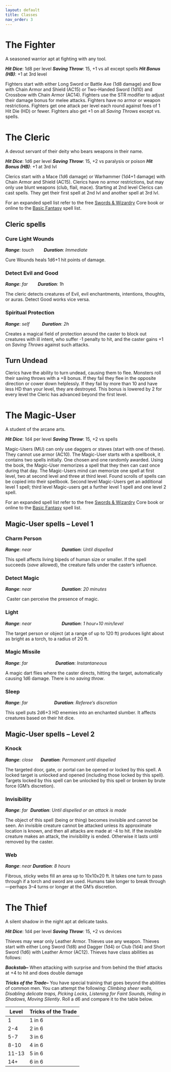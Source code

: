 ```yaml
---
layout: default
title: Classes
nav_order: 3
---
```

# The Fighter
A seasoned warrior apt at fighting with any tool.

**_Hit Dice_**: 1d8 per level
**_Saving Throw_**: 15, +1 vs all except spells
**_Hit Bonus (HB)_**: +1 at 3rd level

Fighters start with either Long Sword or Battle Axe (1d8 damage) and Bow with Chain Armor and Shield (AC15) or Two-Handed Sword (1d10) and Crossbow with Chain Armor (AC14).
Fighters use the STR modifier to adjust their damage bonus for melee attacks. Fighters have no armor or weapon restrictions. Fighters get one attack per level each round against foes of 1 Hit Die (HD) or fewer. Fighters also get +1 on all _Saving Throws_ except vs. spells.
# The Cleric
A devout servant of their deity who bears weapons in their name.

**_Hit Dice_**: 1d6 per level
**_Saving Throw_**: 15, +2 vs paralysis or poison
**_Hit Bonus (HB)_**: +1 at 3rd lvl

Clerics start with a Mace (1d6 damage) or Warhammer (1d4+1 damage) with Chain Armor and Shield (AC15).
Clerics have no armor restrictions, but may only use blunt weapons (club, flail, mace).
Starting at 2nd level Clerics can cast spells. They get their first spell at 2nd lvl and another spell at 3rd lvl. 

For an expanded spell list refer to the free [Swords & Wizardry](https://www.drivethrurpg.com/en/product/62346/Swords--Wizardry-Core-Rules) Core book or online to the [Basic Fantasy](https://www.basicfantasy.org/srd/spells.html) spell list.
## Cleric spells
### Cure Light Wounds
**_Range_**: _touch_        **_Duration_**: _Immediate_

Cure Wounds heals 1d6+1 hit points of damage.
### Detect Evil and Good
**_Range_**: _far_        **_Duration_**: _1h_

The cleric detects creatures of Evil, evil enchantments, intentions, thoughts, or auras. Detect Good works vice versa.
### Spiritual Protection
**_Range_**: _self_          **_Duration_**: _2h_

Creates a magical field of protection around the caster to block out creatures with ill intent, who suffer -1 penalty to hit, and the caster gains +1 on _Saving Throws_ against such attacks.
## Turn Undead
Clerics have the ability to turn undead, causing them to flee. Monsters roll their saving throws with a +8 bonus. If they fail they flee in the opposite direction or cower down helplessly. If they fail by more than 10 and have less HD than your level, they are destroyed. This bonus is lowered by 2 for every level the Cleric has advanced beyond the first level.
# The Magic-User
A student of the arcane arts.

**_Hit Dice_**: 1d4 per level
**_Saving Throw_**: 15, +2 vs spells

Magic-Users (MU) can only use daggers or staves (start with one of these). They cannot use armor (AC10). The Magic-User starts with a spellbook, it contains two spells initially. One chosen and one randomly awarded. Using the book, the Magic-User memorizes a spell that they then can cast once during that day. The Magic-Users mind can memorize one spell at first level, two at second level and three at third level. Found scrolls of spells can be copied into their spellbook.
Second level Magic-Users get an additional level 1 spell; third level Magic-users get a further level 1 spell and one level 2 spell.

For an expanded spell list refer to the free [Swords & Wizardry](https://www.drivethrurpg.com/en/product/62346/Swords--Wizardry-Core-Rules) Core book or online to the [Basic Fantasy](https://www.basicfantasy.org/srd/spells.html) spell list.
## Magic-User spells – Level 1
### Charm Person                 
**_Range_**: _near_                        **_Duration_**: _Until dispelled_

This spell affects living bipeds of human size or smaller. If the spell succeeds (_save_ allowed), the creature falls under the caster’s influence.
### Detect Magic
**_Range_**: _near_                        **_Duration_**: _20 minutes_

 Caster can perceive the presence of magic.
### Light
**_Range_**: _near_                        **_Duration_**: _1 hour+10 min/level_

The target person or object (at a range of up to 120 ft) produces light about as bright as a torch, to a radius of 20 ft.
### Magic Missile
**_Range_**: _far                      **Duration**_: _Instantaneous_

A magic dart flies where the caster directs, hitting the target, automatically causing 1d6 damage. There is no _saving throw_.
### Sleep
**_Range_**: _far_                     **_Duration_**: _Referee’s discretion_

This spell puts 2d6+3 HD enemies into an enchanted slumber. It affects creatures based on their hit dice.
## Magic-User spells – Level 2
### Knock
**_Range_**: _close_      **_Duration_**: _Permanent until dispelled_

The targeted door, gate, or portal can be opened or locked by this spell. A locked target is unlocked and opened (including those locked by this spell). Targets locked by this spell can be unlocked by this spell or broken by brute force (GM’s discretion).
### Invisibility
**_Range_**: _far_  **_Duration_**: _Until dispelled or an attack is made_

The object of this spell (being or thing) becomes invisible and cannot be seen. An invisible creature cannot be attacked unless its approximate location is known, and then all attacks are made at -4 to hit. If the invisible creature makes an attack, the invisibility is ended. Otherwise it lasts until removed by the caster.
### Web
**_Range_**: _near_ **_Duration_**: _8 hours_

Fibrous, sticky webs fill an area up to 10x10x20 ft. It takes one turn to pass through if a torch and sword are used. Humans take longer to break through—perhaps 3–4 turns or longer at the GM’s discretion.
# The Thief
A silent shadow in the night apt at delicate tasks.

**_Hit Dice_**: 1d4 per level
**_Saving Throw_**_:_ 15, +2 vs devices

Thieves may wear only Leather Armor. Thieves use any weapon.
Thieves start with either Long Sword (1d8) and Dagger (1d4) or Club (1d4) and Short Sword (1d6) with Leather Armor (AC12).
Thieves have class abilities as follows:

**_Backstab–_** When attacking with surprise and from behind the thief attacks at +4 to hit and does double damage

**_Tricks of the Trade–_** You have special training that goes beyond the abilities of common men. You can attempt the following: _Climbing sheer walls, Disabling delicate traps, Picking Locks, Listening for Faint Sounds, Hiding in Shadows, Moving Silently_. Roll a d6 and compare it to the table below.

| Level | Tricks of the Trade |
| ----- | ------------------- |
| 1     | 1 in 6              |
| 2-4   | 2 in 6              |
| 5-7   | 3 in 6              |
| 8-10  | 4 in 6              |
| 11-13 | 5 in 6              |
| 14+   | 6 in 6              |

